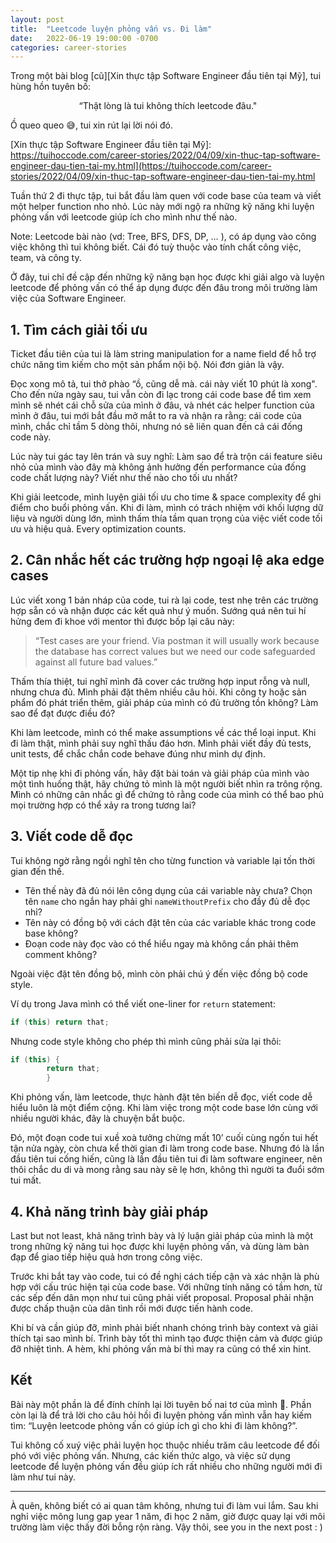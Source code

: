 ```yaml
---
layout: post
title:  "Leetcode luyện phỏng vấn vs. Đi làm"
date:   2022-06-19 19:00:00 -0700
categories: career-stories
---
```


Trong một bài blog [cũ][Xin thực tập Software Engineer đầu tiên tại Mỹ], tui hùng hồn tuyên bố: 

<center>“Thật lòng là tui không thích leetcode đâu."</center>

Ồ queo queo 😅, tui xin rút lại lời nói đó.

[Xin thực tập Software Engineer đầu tiên tại Mỹ]: https://tuihoccode.com/career-stories/2022/04/09/xin-thuc-tap-software-engineer-dau-tien-tai-my.html](https://tuihoccode.com/career-stories/2022/04/09/xin-thuc-tap-software-engineer-dau-tien-tai-my.html

Tuần thứ 2 đi thực tập, tui bắt đầu làm quen với code base của team và viết một helper function nho nhỏ. Lúc này mới ngộ ra những kỹ năng khi luyện phỏng vấn với leetcode giúp ích cho mình như thế nào.

Note: Leetcode bài nào (vd: Tree, BFS, DFS, DP, … ), có áp dụng vào công việc không thì tui không biết. Cái đó tuỳ thuộc vào tính chất công việc, team, và công ty.

Ở đây, tui chỉ đề cập đến những kỹ năng bạn học được khi giải algo và luyện leetcode để phỏng vấn có thể áp dụng được đến đâu trong môi trường làm việc của Software Engineer.

##  **1. Tìm cách giải tối ưu**

Ticket đầu tiên của tui là làm string manipulation for a name field để hỗ trợ chức năng tìm kiếm cho một sản phẩm nội bộ. Nói đơn giản là vậy.

Đọc xong mô tả, tui thở phào “ồ, cũng dễ mà. cái này viết 10 phút là xong". Cho đến nửa ngày sau, tui vẫn còn đi lạc trong cái code base để tìm xem mình sẽ nhét cái chỗ sửa của mình ở đâu, và nhét các helper function của mình ở đâu, tui mới bắt đầu mở mắt to ra và nhận ra rằng: cái code của mình, chắc chỉ tầm 5 dòng thôi, nhưng nó sẽ liên quan đến cả cái đống code này.

Lúc này tui gác tay lên trán và suy nghĩ: Làm sao để trà trộn cái feature siêu nhỏ của mình vào đây mà không ảnh hưởng đến performance của đống code chất lượng này? Viết như thế nào cho tối ưu nhất?

Khi giải leetcode, mình luyện giải tối ưu cho time & space complexity để ghi điểm cho buổi phỏng vấn. Khi đi làm, mình có trách nhiệm với khối lượng dữ liệu và người dùng lớn, mình thấm thía tầm quan trọng của việc viết code tối ưu và hiệu quả. Every optimization counts.



## **2. Cân nhắc hết các trường hợp ngoại lệ aka edge cases**

Lúc viết xong 1 bản nháp của code, tui rà lại code, test nhẹ trên các trường hợp sẵn có và nhận được các kết quả như ý muốn. Sướng quá nên tui hí hửng đem đi khoe với mentor thì được bốp lại câu này: 
> “Test cases are your friend. Via postman it will usually work because the database has correct values but we need our code safeguarded against all future bad values.”

Thấm thía thiệt, tui nghĩ mình đã cover các trường hợp input rỗng và null, nhưng chưa đủ. Mình phải đặt thêm nhiều câu hỏi. Khi công ty hoặc sản phẩm đó phát triển thêm, giải pháp của mình có đủ trường tồn không? Làm sao để đạt được điều đó?

Khi làm leetcode, mình có thể make assumptions về các thể loại input. Khi đi làm thật, mình phải suy nghĩ thấu đáo hơn. Mình phải viết đầy đủ tests, unit tests, để chắc chắn code behave đúng như mình dự định.

Một tip nhẹ khi đi phỏng vấn, hãy đặt bài toán và giải pháp của mình vào một tình huống thật, hãy chứng tỏ mình là một người biết nhìn ra trông rộng. Mình có những cân nhắc gì để chứng tỏ rằng code của mình có thể bao phủ mọi trường hợp có thể xảy ra trong tương lai?

## **3. Viết code dễ đọc**

Tui không ngờ rằng ngồi nghĩ tên cho từng function và variable lại tốn thời gian đến thế.

- Tên thế này đã đủ nói lên công dụng của cái variable này chưa? Chọn tên `name` cho ngắn hay phải ghi `nameWithoutPrefix` cho đầy đủ dễ đọc nhỉ?
- Tên này có đồng bộ với cách đặt tên của các variable khác trong code base không?
- Đoạn code này đọc vào có thể hiểu ngay mà không cần phải thêm comment không?

Ngoài việc đặt tên đồng bộ, mình còn phải chú ý đến việc đồng bộ code style.

Ví dụ trong Java mình có thể viết one-liner for `return`  statement:

```java
if (this) return that;
```

Nhưng code style không cho phép thì mình cũng phải sửa lại thôi:

```java
if (this) {
        return that;
        }
```


Khi phỏng vấn, làm leetcode, thực hành đặt tên biến dễ đọc, viết code dễ hiểu luôn là một điểm cộng. Khi làm việc trong một code base lớn cùng với nhiều người khác, đây là chuyện bắt buộc.

Đó, một đoạn code tui xuề xoà tưởng chừng mất 10’ cuối cùng ngốn tui hết tận nửa ngày, còn chưa kể thời gian đi làm trong code base. Nhưng đó là lần đầu tiên tui cống hiến, cũng là lần đầu tiên tui đi làm software engineer, nên thôi chắc du di và mong rằng sau này sẽ lẹ hơn, không thì người ta đuổi sớm tui mất.

## **4. Khả năng trình bày giải pháp**

Last but not least, khả năng trình bày và lý luận giải pháp của mình là một trong những kỹ năng tui học được khi luyện phỏng vấn, và dùng làm bàn đạp để giao tiếp hiệu quả hơn trong công việc.

Trước khi bắt tay vào code, tui có đề nghị cách tiếp cận và xác nhận là phù hợp với cấu trúc hiện tại của code base. Với những tính năng có tầm hơn, từ các sếp đến dân mọn như tui cũng phải viết proposal. Proposal phải nhận được chấp thuận của dân tình rồi mới được tiến hành code.

Khi bí và cần giúp đỡ, mình phải biết nhanh chóng trình bày context và giải thích tại sao mình bí. Trình bày tốt thì mình tạo được thiện cảm và được giúp đỡ nhiệt tình. A hèm, khi phỏng vấn mà bí thì may ra cũng có thể xin hint.


## **Kết**

Bài này một phần là để đính chính lại lời tuyên bố nai tơ của mình 🥹. Phần còn lại là để trả lời cho câu hỏi hồi đi luyện phỏng vấn mình vẫn hay kiếm tìm: “Luyện leetcode phỏng vấn có giúp ích gì cho khi đi làm không?”.

Tui không cố xuý việc phải luyện học thuộc nhiều trăm câu leetcode để đối phó với việc phỏng vấn. Nhưng, các kiến thức algo, và việc sử dụng leetcode để luyện phỏng vấn đều giúp ích rất nhiều cho những người mới đi làm như tui này.

---

À quên, không biết có ai quan tâm không, nhưng tui đi làm vui lắm. Sau khi nghỉ việc mông lung gap year 1 năm, đi học 2 năm, giờ được quay lại với môi trường làm việc thấy đời bỗng rộn ràng. Vậy thôi, see you in the next post : )

